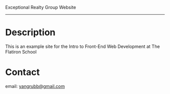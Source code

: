Exceptional Realty Group Website

---

# Description

This is an example site for the Intro to Front-End Web Development at The Flatiron School

# Contact

email: yangrubb@gmail.com